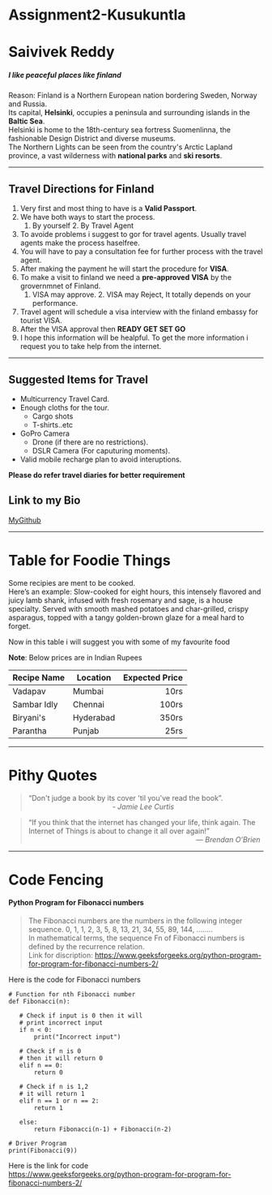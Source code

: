 # Assignment2-Kusukuntla
# Saivivek Reddy
##### I like peaceful places like finland

Reason: Finland is a Northern European nation bordering Sweden, Norway and Russia.<br> Its capital, **Helsinki**, occupies a peninsula and surrounding islands in the **Baltic Sea**. <br> Helsinki is home to the 18th-century sea fortress Suomenlinna, the fashionable Design District and diverse museums. <br> The Northern Lights can be seen from the country's Arctic Lapland province, a vast wilderness with **national parks** and **ski resorts**.

---
## Travel Directions for Finland 

1. Very first and most thing to have is a **Valid Passport**.
2. We have both ways to start the process.
    1. By yourself
        2. By Travel Agent
3. To avoide problems i suggest to gor for travel agents. Usually travel agents make the process haselfree. 
4. You will have to pay a consultation fee for further process with the travel agent.
5. After making the payment he will start the procedure for **VISA**.
6. To make a visit to finland we need a **pre-approved** **VISA** by the grovernmnet of Finland.
    1. VISA may approve.
        2. VISA may Reject, It totally depends on your performance.
7. Travel agent will schedule a visa interview with the finland embassy for tourist VISA.
8. After the VISA approval then **READY GET SET GO**
9. I hope this information will be healpful. To get the more information i request you to take help 
from the internet.

---

## Suggested Items for Travel

* Multicurrency Travel Card.
* Enough cloths for the tour.
    * Cargo shots
    * T-shirts..etc
* GoPro Camera 
    * Drone (if there are no restrictions).
    * DSLR Camera (For caputuring moments).
* Valid mobile recharge plan to avoid interuptions.

**Please do refer travel diaries for better requirement**

## Link to my Bio

[MyGithub](https://github.com/vivekreddy764/Assignment2-Kusukuntla/blob/main/AboutMe.md)

---

# Table for Foodie Things

Some recipies are ment to be cooked.<br> Here’s an example:
Slow-cooked for eight hours, this intensely flavored and juicy lamb shank, infused with fresh rosemary and sage, is a house specialty. Served with smooth mashed potatoes and char-grilled, crispy asparagus, topped with a tangy golden-brown glaze for a meal hard to forget.

Now in this table i will suggest you with some of my favourite food

**Note**: Below prices are in Indian Rupees

| Recipe Name | Location | Expected Price |
| ---| ---| ---: |
| Vadapav | Mumbai | 10rs |
| Sambar Idly | Chennai | 100rs |
| Biryani's | Hyderabad | 350rs |
| Parantha | Punjab | 25rs |

---

# Pithy Quotes

> “Don't judge a book by its cover 'til you've read the book”. <br>
&nbsp; &nbsp; &nbsp; &nbsp; &nbsp; &nbsp; &nbsp; &nbsp; &nbsp; &nbsp; &nbsp; &nbsp; &nbsp; &nbsp; &nbsp; &nbsp; &nbsp; &nbsp; &nbsp; &nbsp; &nbsp;   - *Jamie Lee Curtis*

> “If you think that the internet has changed your life, think again. The Internet of Things is about to change it all over again!”<br>
&nbsp; &nbsp; &nbsp; &nbsp; &nbsp; &nbsp; &nbsp; &nbsp; &nbsp; &nbsp; &nbsp; &nbsp; &nbsp; &nbsp; &nbsp; &nbsp; &nbsp; &nbsp; &nbsp; &nbsp; &nbsp; &nbsp; &nbsp; &nbsp; &nbsp; &nbsp; &nbsp; &nbsp; &nbsp; &nbsp; &nbsp; &nbsp; &nbsp; &nbsp; &nbsp; &nbsp; &nbsp; &nbsp; &nbsp; &nbsp; &nbsp; &nbsp;    — *Brendan O’Brien*

---

#  Code Fencing

#### Python Program for Fibonacci numbers

> The Fibonacci numbers are the numbers in the following integer sequence.
0, 1, 1, 2, 3, 5, 8, 13, 21, 34, 55, 89, 144, ……..<br>
In mathematical terms, the sequence Fn of Fibonacci numbers is defined by the recurrence relation.<br>
 Link for discription: <https://www.geeksforgeeks.org/python-program-for-program-for-fibonacci-numbers-2/>

 Here is the code for Fibonacci numbers

 ```
 # Function for nth Fibonacci number
def Fibonacci(n):
   
    # Check if input is 0 then it will
    # print incorrect input
    if n < 0:
        print("Incorrect input")
 
    # Check if n is 0
    # then it will return 0
    elif n == 0:
        return 0
 
    # Check if n is 1,2
    # it will return 1
    elif n == 1 or n == 2:
        return 1

    else:
        return Fibonacci(n-1) + Fibonacci(n-2)
 
# Driver Program
print(Fibonacci(9))
```
Here is the link for code <br> <https://www.geeksforgeeks.org/python-program-for-program-for-fibonacci-numbers-2/>


